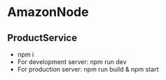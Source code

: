 # AmazonNode
## ProductService
- npm i
- For development server: npm run dev
- For production server: npm run build & npm start

